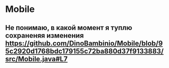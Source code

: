 
# Mobile
## Не понимаю, в какой момент я туплю  сохраненяя изменения  https://github.com/DinoBambinio/Mobile/blob/95c2920d1768bdc179155c72ba880d37f9133883/src/Mobile.java#L7
